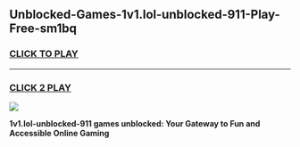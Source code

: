 
## Unblocked-Games-1v1.lol-unblocked-911-Play-Free-sm1bq
<h3>
<a href="https://premium76.site?title=1v1.lol-unblocked-911&ref=21A">CLICK TO PLAY</a></h3>
<hr>

<h3>
<a href="https://premium76.site?title=1v1.lol-unblocked-911&ref=21A">CLICK 2 PLAY</a>
  
</h3>

<a href="https://premium76.site?title=1v1.lol-unblocked-911&ref=21A"><img src="https://clearcache.store/games.png"></a>


**1v1.lol-unblocked-911 games unblocked: Your Gateway to Fun and Accessible Online Gaming**
